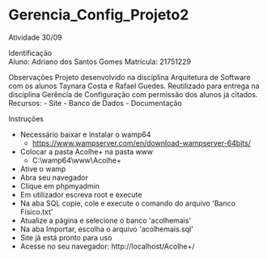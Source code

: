 # Gerencia_Config_Projeto2
 Atividade 30/09

 Identificação          
 Aluno: Adriano dos Santos Gomes
 Matrícula: 21751229
 
 Observações
 Projeto desenvolvido na disciplina Arquitetura de Software com os alunos Taynara Costa e Rafael Guedes.
 Reutilizado para entrega na disciplina Gerência de Configuração com permissão dos alunos já citados.
 Recursos: - Site
           - Banco de Dados
           - Documentação

 Instruções
  - Necessário baixar e instalar o wamp64
    - https://www.wampserver.com/en/download-wampserver-64bits/
  - Colocar a pasta Acolhe+ na pasta www
    - C:\wamp64\www\Acolhe+
  - Ative o wamp
  - Abra seu navegador
  - Clique em phpmyadmin
  - Em utilizador escreva root e execute
  - Na aba SQL copie, cole e execute o comando do arquivo 'Banco Físico.txt'
  - Atualize a página e selecione o banco 'acolhemais'
  - Na aba Importar, escolha o arquivo 'acolhemais.sql'
  - Site já está pronto para uso
  - Acesse no seu navegador: http://localhost/Acolhe+/